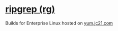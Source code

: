 # [ripgrep (rg)](https://github.com/BurntSushi/ripgrep)

Builds for Enterprise Linux hosted on [yum.jc21.com](https://yum.jc21.com)
